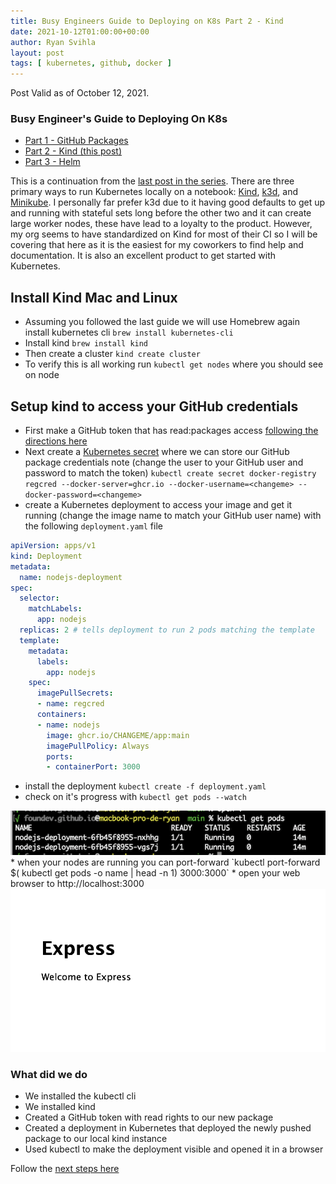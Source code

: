 ```yaml
---
title: Busy Engineers Guide to Deploying on K8s Part 2 - Kind
date: 2021-10-12T01:00:00+00:00
author: Ryan Svihla
layout: post
tags: [ kubernetes, github, docker ]
---
```


Post Valid as of October 12, 2021.

### Busy Engineer's Guide to Deploying On K8s

* [Part 1 - GitHub Packages](/2021/10/12/busy-engineers-guide-to-deploying-on-k8s-part-1-github-packages.html)
* [Part 2 - Kind (this post)](/2021/10/12/busy-engineers-guide-to-deploying-on-k8s-part-2-kind.html)
* [Part 3 - Helm](/2021/10/12/busy-engineers-guide-to-deploying-on-k8s-part-3-helm.html)

This is a continuation from the [last post in the series](/2021/10/12/busy-engineers-guide-to-deploying-on-k8s-part-1-github-packages.html). There are three primary ways
to run Kubernetes locally on a notebook: [Kind](https://kind.sigs.k8s.io), [k3d](https://k3d.io/v5.0.0/), and [Minikube](https://github.com/kubernetes/minikube). I personally far prefer k3d due to it having good defaults to get
up and running with stateful sets long before the other two and it can create large worker nodes, these have lead to a loyalty to the product. However, my org seems to have standardized on Kind for most of their CI so I will be covering
that here as it is the easiest for my coworkers to find help and documentation. It is also an excellent product to get started with Kubernetes.

## Install Kind Mac and Linux

* Assuming you followed the last guide we will use Homebrew again install kubernetes cli `brew install kubernetes-cli`
* Install kind `brew install kind`
* Then create a cluster `kind create cluster`
* To verify this is all working run `kubectl get nodes` where you should see on node

## Setup kind to access your GitHub credentials

* First make a GitHub token that has read:packages access [following the directions here](https://docs.github.com/en/authentication/keeping-your-account-and-data-secure/creating-a-personal-access-token)
* Next create a [Kubernetes secret](https://kubernetes.io/docs/concepts/configuration/secret/) where we can store our GitHub package credentials note (change the user to your GitHub user and password to match the token) `kubectl create secret docker-registry regcred --docker-server=ghcr.io --docker-username=<changeme> --docker-password=<changeme>`
* create a Kubernetes deployment to access your image and get it running (change the image name to match your GitHub user name) with the following `deployment.yaml` file
```yaml
apiVersion: apps/v1
kind: Deployment
metadata:
  name: nodejs-deployment
spec:
  selector:
    matchLabels:
      app: nodejs
  replicas: 2 # tells deployment to run 2 pods matching the template
  template:
    metadata:
      labels:
        app: nodejs
    spec:
      imagePullSecrets:
      - name: regcred
      containers:
      - name: nodejs
        image: ghcr.io/CHANGEME/app:main
        imagePullPolicy: Always
        ports:
        - containerPort: 3000
```
* install the deployment `kubectl create -f deployment.yaml`
* check on it's progress with `kubectl get pods --watch`
<img title="kubectl get pods" src="/assets/kubectlgetpods.png" border="0" alt="kubectl get pods" />
* when your nodes are running you can port-forward `kubectl port-forward $( kubectl get pods  -o name | head -n 1) 3000:3000`
* open your web browser to http://localhost:3000
<img title="express.png" src="/assets/express.png" border="0" alt="express" />

### What did we do

* We installed the kubectl cli
* We installed kind
* Created a GitHub token with read rights to our new package
* Created a deployment in Kubernetes that deployed the newly pushed package to our local kind instance
* Used kubectl to make the deployment visible and opened it in a browser

Follow the [next steps here](2021/10/12/busy-engineers-guide-to-deploying-on-k8s-part-3-helm.html)
